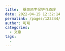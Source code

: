 ```yaml
---
title:  框架原生保护与原理
date: 2022-04-15 12:32:14
permalink: /pages/123344/
author: 可可
categories:
  - 文章
tags:
  - 
---
```

